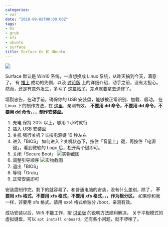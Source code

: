 ```yaml
---
categories:
- var
date: "2018-09-08T00:00:00Z"
tags:
- ms
- grub
- efi
- ubuntu
- surface
title: Surface Go 和 Ubuntu
---
```


![][img-ubuntu]

Surface 默认是 Win10 系统，一直想换成 Linux 系统，从昨天搞到今天，满意了。
有 [推上][ref-twitter] 成功的先例，以及 [讨论版][ref-reddit] 上的详细介绍，动手之前，没有太担心。
然而，还是有意外发生，多亏了 [这篇帖子][ref-csdn]，差点就要拿去送修了。

墙裂忠告，在动手前，确保你的 USB 安装盘，能够被正常识别、加载、启动。
在 Linux 下的制作方法，在 [这里][ref-github]，亲测有效。
**不要用 dd 命令，不要用 dd 命令，不要用 dd 命令，，，制作安装盘。**

1. 充电
   保持 20% 以上，够用 1 小时就行
2. 插入 USB 安装盘
3. 关机
   强行关机？长按电源键 10 秒左右
4. 进入「BIOS」
   如何进入？关机状态下，按住「音量上」键，再按住「电源键」，看到微软的 Logo 后，松开两个键即可。
5. 关闭「Secure Boot」
   ![实物截图](http://du1ab.one/images/2018/secure.png)
6. 调整引导顺序
   ![实物截图](http://du1ab.one/images/2018/order.png)
7. 退出「BIOS」
8. 等待「Grub」
9. 正常安装即可

安装盘制作完，剩下的就容易了，和普通电脑的安装，没有什么差别，除了，
**不要用 xfs 格式，不要用 xfs 格式，不要用 xfs 格式，，，作为根分区。**
如果你和我一样，非要用 xfs 格式。请用 ext4 格式单独分 /boot，亲测有效。

成功安装以后，Wifi 不能工作，按 [讨论版][ref-reddit] 的说明方法顺利解决，
关于平板模式的虚拟键盘，可以 `apt install onboard`，还有些小问题，就不啰嗦了。

[ref-twitter]: https://twitter.com/bketelsen/status/1026643011126603776
[ref-reddit]: https://www.reddit.com/r/SurfaceLinux/comments/94hjxv/surface_go_first_impressions/
[ref-csdn]: https://blog.csdn.net/x13945/article/details/51219070
[ref-github]: https://github.com/ndeineko/grub2-bios-uefi-usb
[img-ubuntu]: http://du1ab.one/images/2018/ss_20180908_194701.png
